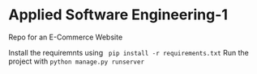 # Applied Software Engineering-1
Repo for an E-Commerce Website

Install the requiremnts using ``` pip install -r requirements.txt```
Run the project with `python manage.py runserver`

